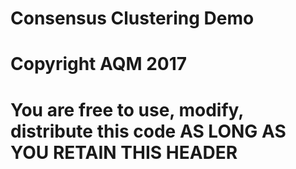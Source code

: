 # Consensus Clustering Demo
# Copyright AQM 2017
# You are free to use, modify, distribute this code AS LONG AS YOU RETAIN THIS HEADER
